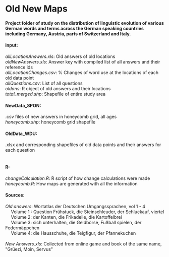 # Old New Maps

<h4>Project folder of study on the distribution of linguistic evolution of various German words and terms across the German speaking countries including Germany, Austria, parts of Switzerland and Italy. </h4>

<h4>input:</h4>
<i>allLocationAnswers.xls</i>: Old answers of old locations  </br>
<i>oldNewAnswers.xls</i>: Answer key with compiled list of all answers and their reference ids </br>
<i>allLocationChanges.csv</i>: % Changes of word use at the locations of each old data point </br>
<i>allQuestions.csv</i>: List of all questions </br>
<i>oldans</i>: R object of old answers and their locations </br>
<i>total_merged.shp</i>: Shapefile of entire study area </br>  

<h4>NewData_SPON:</h4>
.csv files of new answers in honeycomb grid, all ages</br>
<i>honeycomb.shp</i>: honeycomb grid shapefile</br>

<h4>OldData_WDU:</h4>
.xlsx and corresponding shapefiles of old data points and their answers for each question</br>
</br>

<h4>R:</h4>
<i>changeCalculation.R</i>: R script of how change calculations were made </br>
<i>honeycomb.R</i>: How maps are generated with all the information </br>

<h4>Sources:</h4>
<i>Old answers</i>: Wortatlas der Deutschen Umgangssprachen, vol 1 - 4  </br>
      &emsp; Volume 1 : Question Frühstuck, die Steinschleuder, der Schluckauf, viertel </br>
&emsp;      Volume 2: der Kanten, die Frikadelle, die Kartoffelbrei</br>
    &emsp;  Volume 3: sich unterhalten, die Geldbörse, Fußball spielen, der Federmäppchen</br>
      &emsp; Volume 4: die Hausschuhe, die Teigfigur, der Pfannekuchen</br>
</br>
<i>New Answers.xls</i>: Collected from online game and book of the same name, "Grüezi, Moin, Servus"</br>
